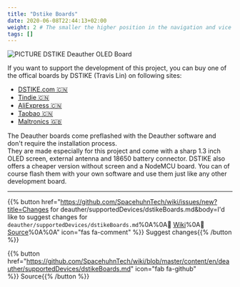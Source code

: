 ```yaml
---
title: "Dstike Boards"
date: 2020-06-08T22:44:13+02:00
weight: 2 # The smaller the higher position in the navigation and vice versa
tags: []
---
```


![PICTURE DSTIKE Deauther OLED Board](https://raw.githubusercontent.com/wiki/spacehuhn/esp8266_deauther/img/DSTIKE_Deauther_Board.jpg)

If you want to support the development of this project, you can buy one of the offical boards by DSTIKE (Travis Lin) on following sites:  
- [DSTIKE.com 🇨🇳 ](https://dstike.com/)
- [Tindie 🇨🇳 ](https://tindie.com/stores/lspoplove)  
- [AliExpress 🇨🇳 ](https://dstike.aliexpress.com/store/2996024)  
- [Taobao 🇨🇳 ](https://shop135375846.taobao.com)  
- [Maltronics 🇬🇧 ](https://maltronics.com/collections/deauthers)  

The Deauther boards come preflashed with the Deauther software and don't require the installation process.  
They are made especially for this project and come with a sharp 1.3 inch OLED screen, external antenna and 18650 battery connector. DSTIKE also offers a cheaper version without screen and a NodeMCU board. You can of course flash them with your own software and use them just like any other development board.  

---

{{% button href="https://github.com/SpacehuhnTech/wiki/issues/new?title=Changes for deauther/supportedDevices/dstikeBoards.md&body=I'd like to suggest changes for `deauther/supportedDevices/dstikeBoards.md`%0A%0A:link: [Wiki](https://spacehuhn.wiki/deauther/supportedDevices/dstikeBoards)%0A:link: [Source](https://github.com/SpacehuhnTech/wiki/blob/master/content/en/deauther/supportedDevices/dstikeBoards.md)%0A%0A<!-- Describe your desired changes -->" icon="fas fa-comment" %}}&nbsp;Suggest changes{{% /button %}}

{{% button href="https://github.com/SpacehuhnTech/wiki/blob/master/content/en/deauther/supportedDevices/dstikeBoards.md" icon="fab fa-github" %}}&nbsp;Source{{% /button %}}